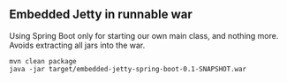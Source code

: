 ## Embedded Jetty in runnable war

Using Spring Boot only for starting our own main class, and nothing more.
Avoids extracting all jars into the war.

```console
mvn clean package
java -jar target/embedded-jetty-spring-boot-0.1-SNAPSHOT.war
```
